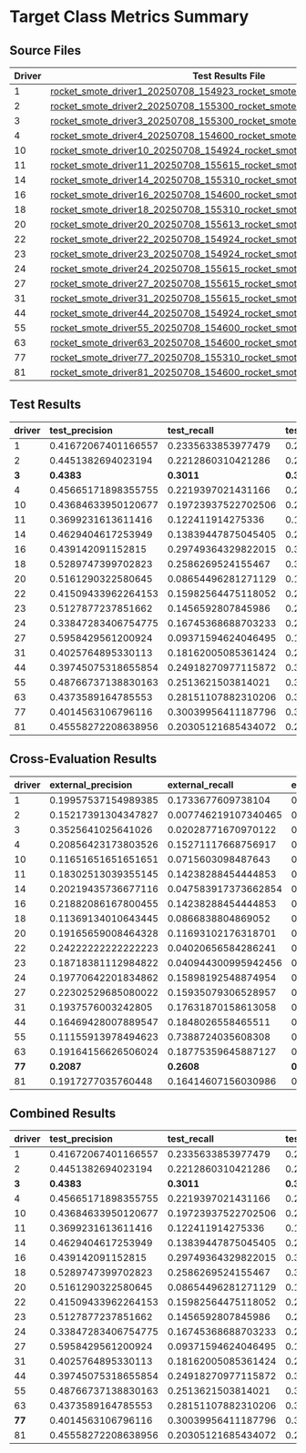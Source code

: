 # Target Class Metrics Summary

## Source Files

| Driver | Test Results File | Cross-Evaluation File |
|--------|-------------------|----------------------|
| 1 | [rocket_smote_driver1_20250708_154923_rocket_smote_driver1_complete.json](evaluation_results/20250708_154923_rocket_smote_driver1/rocket_smote_driver1_20250708_154923_rocket_smote_driver1_complete.json) | [rocket_smote_driver1_20250708_154923_rocket_smote_driver1_external_complete.json](evaluation_results/20250708_154923_rocket_smote_driver1/rocket_smote_driver1_20250708_154923_rocket_smote_driver1_external_complete.json) |
| 2 | [rocket_smote_driver2_20250708_155300_rocket_smote_driver2_complete.json](evaluation_results/20250708_155300_rocket_smote_driver2/rocket_smote_driver2_20250708_155300_rocket_smote_driver2_complete.json) | [rocket_smote_driver2_20250708_155300_rocket_smote_driver2_external_complete.json](evaluation_results/20250708_155300_rocket_smote_driver2/rocket_smote_driver2_20250708_155300_rocket_smote_driver2_external_complete.json) |
| 3 | [rocket_smote_driver3_20250708_155300_rocket_smote_driver3_complete.json](evaluation_results/20250708_155300_rocket_smote_driver3/rocket_smote_driver3_20250708_155300_rocket_smote_driver3_complete.json) | [rocket_smote_driver3_20250708_155300_rocket_smote_driver3_external_complete.json](evaluation_results/20250708_155300_rocket_smote_driver3/rocket_smote_driver3_20250708_155300_rocket_smote_driver3_external_complete.json) |
| 4 | [rocket_smote_driver4_20250708_154600_rocket_smote_driver4_complete.json](evaluation_results/20250708_154600_rocket_smote_driver4/rocket_smote_driver4_20250708_154600_rocket_smote_driver4_complete.json) | [rocket_smote_driver4_20250708_154600_rocket_smote_driver4_external_complete.json](evaluation_results/20250708_154600_rocket_smote_driver4/rocket_smote_driver4_20250708_154600_rocket_smote_driver4_external_complete.json) |
| 10 | [rocket_smote_driver10_20250708_154924_rocket_smote_driver10_complete.json](evaluation_results/20250708_154924_rocket_smote_driver10/rocket_smote_driver10_20250708_154924_rocket_smote_driver10_complete.json) | [rocket_smote_driver10_20250708_154924_rocket_smote_driver10_external_complete.json](evaluation_results/20250708_154924_rocket_smote_driver10/rocket_smote_driver10_20250708_154924_rocket_smote_driver10_external_complete.json) |
| 11 | [rocket_smote_driver11_20250708_155615_rocket_smote_driver11_complete.json](evaluation_results/20250708_155615_rocket_smote_driver11/rocket_smote_driver11_20250708_155615_rocket_smote_driver11_complete.json) | [rocket_smote_driver11_20250708_155615_rocket_smote_driver11_external_complete.json](evaluation_results/20250708_155615_rocket_smote_driver11/rocket_smote_driver11_20250708_155615_rocket_smote_driver11_external_complete.json) |
| 14 | [rocket_smote_driver14_20250708_155310_rocket_smote_driver14_complete.json](evaluation_results/20250708_155310_rocket_smote_driver14/rocket_smote_driver14_20250708_155310_rocket_smote_driver14_complete.json) | [rocket_smote_driver14_20250708_155310_rocket_smote_driver14_external_complete.json](evaluation_results/20250708_155310_rocket_smote_driver14/rocket_smote_driver14_20250708_155310_rocket_smote_driver14_external_complete.json) |
| 16 | [rocket_smote_driver16_20250708_154600_rocket_smote_driver16_complete.json](evaluation_results/20250708_154600_rocket_smote_driver16/rocket_smote_driver16_20250708_154600_rocket_smote_driver16_complete.json) | [rocket_smote_driver16_20250708_154600_rocket_smote_driver16_external_complete.json](evaluation_results/20250708_154600_rocket_smote_driver16/rocket_smote_driver16_20250708_154600_rocket_smote_driver16_external_complete.json) |
| 18 | [rocket_smote_driver18_20250708_155310_rocket_smote_driver18_complete.json](evaluation_results/20250708_155310_rocket_smote_driver18/rocket_smote_driver18_20250708_155310_rocket_smote_driver18_complete.json) | [rocket_smote_driver18_20250708_155310_rocket_smote_driver18_external_complete.json](evaluation_results/20250708_155310_rocket_smote_driver18/rocket_smote_driver18_20250708_155310_rocket_smote_driver18_external_complete.json) |
| 20 | [rocket_smote_driver20_20250708_155613_rocket_smote_driver20_complete.json](evaluation_results/20250708_155613_rocket_smote_driver20/rocket_smote_driver20_20250708_155613_rocket_smote_driver20_complete.json) | [rocket_smote_driver20_20250708_155613_rocket_smote_driver20_external_complete.json](evaluation_results/20250708_155613_rocket_smote_driver20/rocket_smote_driver20_20250708_155613_rocket_smote_driver20_external_complete.json) |
| 22 | [rocket_smote_driver22_20250708_154924_rocket_smote_driver22_complete.json](evaluation_results/20250708_154924_rocket_smote_driver22/rocket_smote_driver22_20250708_154924_rocket_smote_driver22_complete.json) | [rocket_smote_driver22_20250708_154924_rocket_smote_driver22_external_complete.json](evaluation_results/20250708_154924_rocket_smote_driver22/rocket_smote_driver22_20250708_154924_rocket_smote_driver22_external_complete.json) |
| 23 | [rocket_smote_driver23_20250708_154924_rocket_smote_driver23_complete.json](evaluation_results/20250708_154924_rocket_smote_driver23/rocket_smote_driver23_20250708_154924_rocket_smote_driver23_complete.json) | [rocket_smote_driver23_20250708_154924_rocket_smote_driver23_external_complete.json](evaluation_results/20250708_154924_rocket_smote_driver23/rocket_smote_driver23_20250708_154924_rocket_smote_driver23_external_complete.json) |
| 24 | [rocket_smote_driver24_20250708_155615_rocket_smote_driver24_complete.json](evaluation_results/20250708_155615_rocket_smote_driver24/rocket_smote_driver24_20250708_155615_rocket_smote_driver24_complete.json) | [rocket_smote_driver24_20250708_155615_rocket_smote_driver24_external_complete.json](evaluation_results/20250708_155615_rocket_smote_driver24/rocket_smote_driver24_20250708_155615_rocket_smote_driver24_external_complete.json) |
| 27 | [rocket_smote_driver27_20250708_155615_rocket_smote_driver27_complete.json](evaluation_results/20250708_155615_rocket_smote_driver27/rocket_smote_driver27_20250708_155615_rocket_smote_driver27_complete.json) | [rocket_smote_driver27_20250708_155615_rocket_smote_driver27_external_complete.json](evaluation_results/20250708_155615_rocket_smote_driver27/rocket_smote_driver27_20250708_155615_rocket_smote_driver27_external_complete.json) |
| 31 | [rocket_smote_driver31_20250708_155615_rocket_smote_driver31_complete.json](evaluation_results/20250708_155615_rocket_smote_driver31/rocket_smote_driver31_20250708_155615_rocket_smote_driver31_complete.json) | [rocket_smote_driver31_20250708_155615_rocket_smote_driver31_external_complete.json](evaluation_results/20250708_155615_rocket_smote_driver31/rocket_smote_driver31_20250708_155615_rocket_smote_driver31_external_complete.json) |
| 44 | [rocket_smote_driver44_20250708_154924_rocket_smote_driver44_complete.json](evaluation_results/20250708_154924_rocket_smote_driver44/rocket_smote_driver44_20250708_154924_rocket_smote_driver44_complete.json) | [rocket_smote_driver44_20250708_154924_rocket_smote_driver44_external_complete.json](evaluation_results/20250708_154924_rocket_smote_driver44/rocket_smote_driver44_20250708_154924_rocket_smote_driver44_external_complete.json) |
| 55 | [rocket_smote_driver55_20250708_154600_rocket_smote_driver55_complete.json](evaluation_results/20250708_154600_rocket_smote_driver55/rocket_smote_driver55_20250708_154600_rocket_smote_driver55_complete.json) | [rocket_smote_driver55_20250708_154600_rocket_smote_driver55_external_complete.json](evaluation_results/20250708_154600_rocket_smote_driver55/rocket_smote_driver55_20250708_154600_rocket_smote_driver55_external_complete.json) |
| 63 | [rocket_smote_driver63_20250708_154600_rocket_smote_driver63_complete.json](evaluation_results/20250708_154600_rocket_smote_driver63/rocket_smote_driver63_20250708_154600_rocket_smote_driver63_complete.json) | [rocket_smote_driver63_20250708_154600_rocket_smote_driver63_external_complete.json](evaluation_results/20250708_154600_rocket_smote_driver63/rocket_smote_driver63_20250708_154600_rocket_smote_driver63_external_complete.json) |
| 77 | [rocket_smote_driver77_20250708_155310_rocket_smote_driver77_complete.json](evaluation_results/20250708_155310_rocket_smote_driver77/rocket_smote_driver77_20250708_155310_rocket_smote_driver77_complete.json) | [rocket_smote_driver77_20250708_155310_rocket_smote_driver77_external_complete.json](evaluation_results/20250708_155310_rocket_smote_driver77/rocket_smote_driver77_20250708_155310_rocket_smote_driver77_external_complete.json) |
| 81 | [rocket_smote_driver81_20250708_154600_rocket_smote_driver81_complete.json](evaluation_results/20250708_154600_rocket_smote_driver81/rocket_smote_driver81_20250708_154600_rocket_smote_driver81_complete.json) | [rocket_smote_driver81_20250708_154600_rocket_smote_driver81_external_complete.json](evaluation_results/20250708_154600_rocket_smote_driver81/rocket_smote_driver81_20250708_154600_rocket_smote_driver81_external_complete.json) |

## Test Results
| driver   | test_precision      | test_recall         | test_f1             | test_support   |
|:---------|:--------------------|:--------------------|:--------------------|:---------------|
| 1        | 0.41672067401166557 | 0.2335633853977479  | 0.2993482309124767  | 2753           |
| 2        | 0.4451382694023194  | 0.2212860310421286  | 0.2956161137440758  | 2255           |
| **3**    | **0.4383**          | **0.3011**          | **0.3570**          | **2255.0000**  |
| 4        | 0.45665171898355755 | 0.2219397021431166  | 0.2987044732339281  | 2753           |
| 10       | 0.43684633950120677 | 0.19723937522702506 | 0.27177177177177175 | 2753           |
| 11       | 0.3699231613611416  | 0.122411914275336   | 0.18395196506550218 | 2753           |
| 14       | 0.4629404617253949  | 0.13839447875045405 | 0.21308724832214765 | 2753           |
| 16       | 0.439142091152815   | 0.29749364329822015 | 0.35469900389779124 | 2753           |
| 18       | 0.5289747399702823  | 0.2586269524155467  | 0.34740180531837034 | 2753           |
| 20       | 0.5161290322580645  | 0.08654496281271129 | 0.1482339316734221  | 2958           |
| 22       | 0.41509433962264153 | 0.15982564475118052 | 0.23078940466824024 | 2753           |
| 23       | 0.5127877237851662  | 0.1456592807845986  | 0.22687411598302687 | 2753           |
| 24       | 0.33847283406754775 | 0.16745368688703233 | 0.22405832320777644 | 2753           |
| 27       | 0.5958429561200924  | 0.09371594624046495 | 0.16195856873822975 | 2753           |
| 31       | 0.4025764895330113  | 0.18162005085361424 | 0.2503128911138924  | 2753           |
| 44       | 0.39745075318655854 | 0.24918270977115872 | 0.3063183746371958  | 2753           |
| 55       | 0.48766737138830163 | 0.2513621503814021  | 0.3317353787152445  | 2753           |
| 63       | 0.4373589164785553  | 0.28151107882310206 | 0.3425414364640884  | 2753           |
| 77       | 0.4014563106796116  | 0.30039956411187796 | 0.3436526075212965  | 2753           |
| 81       | 0.45558272208638956 | 0.20305121685434072 | 0.2809045226130653  | 2753           |

## Cross-Evaluation Results
| driver   | external_precision   | external_recall      | external_f1          | external_support   |
|:---------|:---------------------|:---------------------|:---------------------|:-------------------|
| 1        | 0.19957537154989385  | 0.1733677609738104   | 0.1855507303592578   | 2711               |
| 2        | 0.15217391304347827  | 0.007746219107340465 | 0.014742014742014743 | 2711               |
| 3        | 0.3525641025641026   | 0.02028771670970122  | 0.03836763167073596  | 2711               |
| 4        | 0.20856423173803526  | 0.15271117668756917  | 0.17632027257240204  | 2711               |
| 10       | 0.11651651651651651  | 0.0715603098487643   | 0.0886654478976234   | 2711               |
| 11       | 0.18302513039355145  | 0.14238288454444853  | 0.16016597510373445  | 2711               |
| 14       | 0.20219435736677116  | 0.047583917373662854 | 0.07703792176769185  | 2711               |
| 16       | 0.21882086167800455  | 0.14238288454444853  | 0.17251396648044692  | 2711               |
| 18       | 0.11369134010643445  | 0.0866838804869052   | 0.09836751778987024  | 2711               |
| 20       | 0.19165659008464328  | 0.11693102176318701  | 0.1452462772050401   | 2711               |
| 22       | 0.24222222222222223  | 0.04020656584286241  | 0.06896551724137931  | 2711               |
| 23       | 0.18718381112984822  | 0.040944300995942456 | 0.0671912832929782   | 2711               |
| 24       | 0.19770642201834862  | 0.15898192548874954  | 0.17624207728480884  | 2711               |
| 27       | 0.22302529685080022  | 0.15935079306528957  | 0.18588640275387264  | 2711               |
| 31       | 0.1937576003242805   | 0.17631870158613058  | 0.1846272692159135   | 2711               |
| 44       | 0.16469428007889547  | 0.1848026558465511   | 0.17416999826177645  | 2711               |
| 55       | 0.11155913978494623  | 0.7388724035608308   | 0.19384974698326196  | 337                |
| 63       | 0.19164156626506024  | 0.18775359645887127  | 0.18967765977268491  | 2711               |
| **77**   | **0.2087**           | **0.2608**           | **0.2318**           | **2711.0000**      |
| 81       | 0.1917277035760448   | 0.16414607156030986  | 0.17686804451510335  | 2711               |

## Combined Results
| driver   | test_precision      | test_recall         | test_f1             | external_precision   | external_recall      | external_f1          |
|:---------|:--------------------|:--------------------|:--------------------|:---------------------|:---------------------|:---------------------|
| 1        | 0.41672067401166557 | 0.2335633853977479  | 0.2993482309124767  | 0.19957537154989385  | 0.1733677609738104   | 0.1855507303592578   |
| 2        | 0.4451382694023194  | 0.2212860310421286  | 0.2956161137440758  | 0.15217391304347827  | 0.007746219107340465 | 0.014742014742014743 |
| **3**    | **0.4383**          | **0.3011**          | **0.3570**          | 0.3525641025641026   | 0.02028771670970122  | 0.03836763167073596  |
| 4        | 0.45665171898355755 | 0.2219397021431166  | 0.2987044732339281  | 0.20856423173803526  | 0.15271117668756917  | 0.17632027257240204  |
| 10       | 0.43684633950120677 | 0.19723937522702506 | 0.27177177177177175 | 0.11651651651651651  | 0.0715603098487643   | 0.0886654478976234   |
| 11       | 0.3699231613611416  | 0.122411914275336   | 0.18395196506550218 | 0.18302513039355145  | 0.14238288454444853  | 0.16016597510373445  |
| 14       | 0.4629404617253949  | 0.13839447875045405 | 0.21308724832214765 | 0.20219435736677116  | 0.047583917373662854 | 0.07703792176769185  |
| 16       | 0.439142091152815   | 0.29749364329822015 | 0.35469900389779124 | 0.21882086167800455  | 0.14238288454444853  | 0.17251396648044692  |
| 18       | 0.5289747399702823  | 0.2586269524155467  | 0.34740180531837034 | 0.11369134010643445  | 0.0866838804869052   | 0.09836751778987024  |
| 20       | 0.5161290322580645  | 0.08654496281271129 | 0.1482339316734221  | 0.19165659008464328  | 0.11693102176318701  | 0.1452462772050401   |
| 22       | 0.41509433962264153 | 0.15982564475118052 | 0.23078940466824024 | 0.24222222222222223  | 0.04020656584286241  | 0.06896551724137931  |
| 23       | 0.5127877237851662  | 0.1456592807845986  | 0.22687411598302687 | 0.18718381112984822  | 0.040944300995942456 | 0.0671912832929782   |
| 24       | 0.33847283406754775 | 0.16745368688703233 | 0.22405832320777644 | 0.19770642201834862  | 0.15898192548874954  | 0.17624207728480884  |
| 27       | 0.5958429561200924  | 0.09371594624046495 | 0.16195856873822975 | 0.22302529685080022  | 0.15935079306528957  | 0.18588640275387264  |
| 31       | 0.4025764895330113  | 0.18162005085361424 | 0.2503128911138924  | 0.1937576003242805   | 0.17631870158613058  | 0.1846272692159135   |
| 44       | 0.39745075318655854 | 0.24918270977115872 | 0.3063183746371958  | 0.16469428007889547  | 0.1848026558465511   | 0.17416999826177645  |
| 55       | 0.48766737138830163 | 0.2513621503814021  | 0.3317353787152445  | 0.11155913978494623  | 0.7388724035608308   | 0.19384974698326196  |
| 63       | 0.4373589164785553  | 0.28151107882310206 | 0.3425414364640884  | 0.19164156626506024  | 0.18775359645887127  | 0.18967765977268491  |
| **77**   | 0.4014563106796116  | 0.30039956411187796 | 0.3436526075212965  | **0.2087**           | **0.2608**           | **0.2318**           |
| 81       | 0.45558272208638956 | 0.20305121685434072 | 0.2809045226130653  | 0.1917277035760448   | 0.16414607156030986  | 0.17686804451510335  |